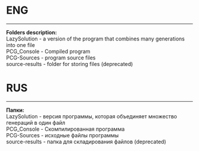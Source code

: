 # ENG   
***
**Folders description:**    
LazySolution - a version of the program that combines many generations into one file    
PCG_Console - Compiled program    
PCG-Sources - program source files    
source-results - folder for storing files (deprecated)    


# RUS 
***
**Папки:**    
LazySolution - версия программы, которая объединяет множество генераций в один файл   
PCG_Console - Скомпилированная программа    
PCG-Sources - исходные файлы программы    
source-results - папка для складирования файлов (deprecated)    
